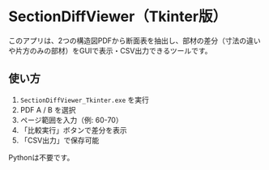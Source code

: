 
# SectionDiffViewer（Tkinter版）

このアプリは、2つの構造図PDFから断面表を抽出し、部材の差分（寸法の違いや片方のみの部材）をGUIで表示・CSV出力できるツールです。

## 使い方

1. `SectionDiffViewer_Tkinter.exe` を実行
2. PDF A / B を選択
3. ページ範囲を入力（例: 60-70）
4. 「比較実行」ボタンで差分を表示
5. 「CSV出力」で保存可能

Pythonは不要です。
